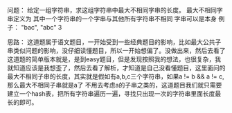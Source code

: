 问题：
    给定一组字符串，求这组字符串中最大不相同字串的长度。
    最大不相同字串定义为 其中一个字符串的一个字串与其他所有字符串不相同
    字串可以是本身
    例子：
    "bac", "abc"
    3

思路：
    这道题属于语文题目，一开始受到一些经典题目的影响，比如最大公共子串类似问题的影响，没仔细读懂题目，所以一开始想偏了。没做出来，然后去看了这道题的简单版本就是，是到easy题目，但是发现按照我的想法，也很复杂，我就知道应该是我想歪了，然后去看了解析，才知道是自己没看懂题目，这里面问的最大不相同子串的长度，其实就是假如有a,b,c三个字符串，如果a != b && a != c,那么最大不相同子串就是a了
    不用去考虑a的子串之类的，这道题目我们就只需要建立一个hash表，把所有字符串遍历一遍，寻找只出现一次的字符串里面长度最长的即可。
